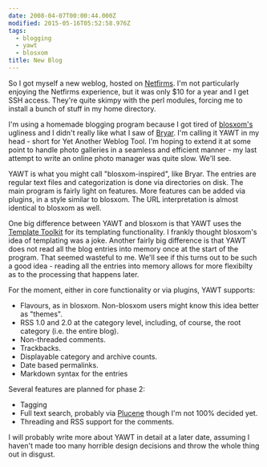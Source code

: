 ```yaml
---
date: 2008-04-07T00:00:44.000Z
modified: 2015-05-16T05:52:58.976Z
tags:
  - blogging
  - yawt
  - blosxom
title: New Blog
---
```


So I got myself a new weblog, hosted on [Netfirms][1].  I'm not particularly
enjoying the Netfirms experience, but it was only $10 for a year and I get
SSH access.  They're quite skimpy with the perl modules, forcing me to
install a bunch of stuff in my home directory.

I'm using a homemade blogging program because I got tired of [blosxom's][2]
ugliness and I didn't really like what I saw of [Bryar][3].  I'm calling it
YAWT in my head - short for Yet Another Weblog Tool.  I'm hoping to extend
it at some point to handle photo galleries in a seamless and efficient
manner - my last attempt to write an online photo manager was quite
slow. We'll see.

YAWT is what you might call "blosxom-inspired", like Bryar. The
entries are regular text files and categorization is done via
directories on disk. The main program is fairly light on
features. More features can be added via plugins, in a style similar
to blosxom. The URL interpretation is almost identical to blosxom as
well.

One big difference between YAWT and blosxom is that YAWT uses the [Template
Toolkit][4] for its templating functionality.  I frankly thought blosxom's
idea of templating was a joke.  Another fairly big difference is that YAWT
does not read all the blog entries into memory once at the start of the
program.  That seemed wasteful to me. We'll see if this turns out to be such
a good idea - reading all the entries into memory allows for more flexibilty
as to the processing that happens later.

For the moment, either in core functionality or via plugins, YAWT
supports:

* Flavours, as in blosxom.  Non-blosxom users might know this idea
  better as "themes".
* RSS 1.0 and 2.0 at the category level, including, of course, the root
  category (i.e. the entire blog).
* Non-threaded comments.
* Trackbacks.
* Displayable category and archive counts.
* Date based permalinks.
* Markdown syntax for the entries


Several features are planned for phase 2:

* Tagging
* Full text search, probably via
  [Plucene](http://search.cpan.org/dist/Plucene/) though I'm not 100%
  decided yet.
* Threading and RSS support for the comments.

I will probably write more about YAWT in detail at a later date,
assuming I haven't made too many horrible design decisions and throw
the whole thing out in disgust.

[1]: http://www.netfirms.ca/
[2]: http://blosxom.sourceforge.net/
[3]: http://search.cpan.org/~dcantrell/Bryar/lib/Bryar.pm
[4]: http://template-toolkit.org/
